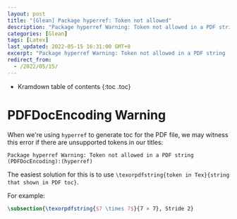 ```yaml
---
layout: post
title: "[Glean] Package hyperref: Token not allowed"
description: "Package hyperref Warning: Token not allowed in a PDF string (PDFDocEncoding):(hyperref). Using texorpdfstring to solve this."
categories: [Glean]
tags: [Latex]
last_updated: 2022-05-15 16:31:00 GMT+8
excerpt: "Package hyperref Warning: Token not allowed in a PDF string (PDFDocEncoding):(hyperref). Using texorpdfstring to solve this."
redirect_from:
  - /2022/05/15/
---
```


* Kramdown table of contents
{:toc .toc}
# PDFDocEncoding Warning

When we're using `hyperref` to generate toc for the PDF file, we may witness this error if there are unsupported tokens in our titles:

```
Package hyperref Warning: Token not allowed in a PDF string (PDFDocEncoding):(hyperref)
```

The easiest solution for this is to use `\texorpdfstring{token in Tex}{string that shown in PDF toc}`.

For example:

```tex
\subsection{\texorpdfstring{$7 \times 7$}{7 × 7}, Stride 2}
```
